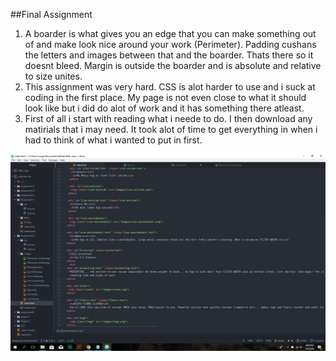 ##Final Assignment
1. A boarder is what gives you an edge that you can make something out of and make look nice around your work (Perimeter). Padding cushans the letters and images between that and the boarder. Thats there so it doesnt bleed. Margin is outside the boarder and is absolute and relative to size unites.
2. This assignment was very hard. CSS is alot harder to use and i suck at coding in the first place. My page is not even close to what it should look like but i did do alot of work and it has something there atleast.
3. First of all i start with reading what i neede to do. I then download any matirials that i may need. It took alot of time to get everything in when i had to think of what i wanted to put in first.
<img class="screenshot14" src="images/screenshot14.png">
